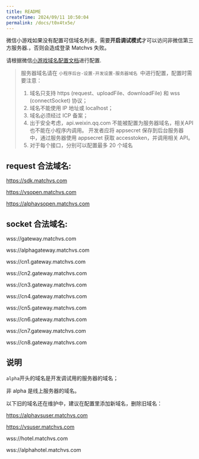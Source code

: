 ```yaml
---
title: README
createTime: 2024/09/11 10:50:04
permalink: /docs/t0x4tx5e/
---
```

微信小游戏如果没有配置可信域名列表，需要**开启调试模式**才可以访问非微信第三方服务器.，否则会造成登录 Matchvs 失败。

请根据微信[小游戏域名配置文档](https://developers.weixin.qq.com/miniprogram/dev/framework/ability/network.html)进行配置.
> 服务器域名请在 `小程序后台-设置-开发设置-服务器域名 `中进行配置，配置时需要注意：
>
> 1. 域名只支持 https (request、uploadFile、downloadFile) 和 wss (connectSocket) 协议；
> 2. 域名不能使用 IP 地址或 localhost；
> 3. 域名必须经过 ICP 备案；
> 4. 出于安全考虑，api.weixin.qq.com 不能被配置为服务器域名，相关API也不能在小程序内调用。 开发者应将 appsecret 保存到后台服务器中，通过服务器使用 appsecret 获取 accesstoken，并调用相关 API。
> 5. 对于每个接口，分别可以配置最多 20 个域名

## request 合法域名:

https://sdk.matchvs.com

https://vsopen.matchvs.com

https://alphavsopen.matchvs.com

## socket 合法域名:
wss://gateway.matchvs.com

wss://alphagateway.matchvs.com

wss://cn1.gateway.matchvs.com

wss://cn2.gateway.matchvs.com

wss://cn3.gateway.matchvs.com

wss://cn4.gateway.matchvs.com

wss://cn5.gateway.matchvs.com

wss://cn6.gateway.matchvs.com

wss://cn7.gateway.matchvs.com

wss://cn8.gateway.matchvs.com

## 说明
`alpha`开头的域名是开发调试用的服务器的域名；

非 alpha 是线上服务器的域名。

以下旧的域名还在维护中，建议在配置里添加新域名，删除旧域名：

https://alphavsuser.matchvs.com

https://vsuser.matchvs.com

wss://hotel.matchvs.com

wss://alphahotel.matchvs.com
